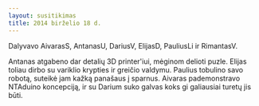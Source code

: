 ```yaml
---
layout: susitikimas
title: 2014 birželio 18 d.
---
```

Dalyvavo AivarasS, AntanasU, DariusV, ElijasD, PauliusLi ir RimantasV.


Antanas atgabeno dar detalių 3D printer'iui, mėginom delioti puzle.
Elijas toliau dirbo su variklio krypties ir greičio valdymu.
Paulius tobulino savo robotą, suteikė jam kažką panašaus į sparnus.
Aivaras pademonstravo NTAduino koncepciją, ir su Darium suko galvas koks gi
galiausiai turetų jis būti.

